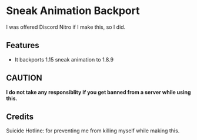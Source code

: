 # Sneak Animation Backport
 I was offered Discord Nitro if I make this, so I did.

## Features
- It backports 1.15 sneak animation to 1.8.9

## CAUTION
 **I do not take any responsiblity if you get banned from a server while using this.**
 
## Credits
 Suicide Hotline: for preventing me from killing myself while making this.